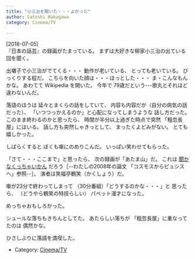 ```yaml
---
title: "小三治を聞いた・・・よかった"
author: Satoshi Nakagawa
category: Cinema/TV

---
```


[2018-07-05]  
 『日本の話芸』の録画がたまっている。
まずは大好きな柳家小三治の出ている回を聞く。

 出囃子で小三治がでてくる・・・
動作が老いている、
とっても老いている。
びっくりする程だ。
こちらを向いた顔は・・・ほっとした・・・
ま・こんなもんかな。
あわてて
Wikipedia を開いた。
今年で
79歳だという---歌丸とそれほど違わないんだ。

 落語のほうは
延々とまくらの話をしていて、
内容も内容だが（自分の病気の話だった）、
「いつつっかえるのか」と心配になってしまうような
話し方だった。
このまま終わるのかと思ったら、
時間が半分以上過ぎた時点で突然
「粗忽長屋」にはいる。
話し方も突然しゃきっとして、
まったくよどみがない。
とても嬉しかった。

 しばらくすると
ぼくも噺にのめりこんだ。
いっぱい笑わせてもらった。

<!--more-->

 「さて・・・ここまで」と思ったら、
次の録画が「あたま山」だ。
これは
[聞かなくっちゃいかん](/~satoshi/anthrop/class/develpment/atamayama.html)
だろう［--わたしの2008年の論文
「コスモスからピュシスへ」参照--］。
演者は笑福亭鶴笑（かくしょう）だ。

 噺が23分で終わってしまって
（30分番組）「どうするのかな・・・」と
思ったら、
（どうやら鶴笑の特技らしい）
パペット漫才になった。

 めっちゃおもしろかった。

 シュールな落ちもきちんとしてた。
あたらしい落ちが
「粗忽長屋」に重なってたのは
偶然かな。

 ひさしぶりに落語を満喫した。

- Category: [Cinema/TV](categories.html#Cinema/TV)

